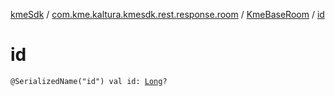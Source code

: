 [kmeSdk](../../index.md) / [com.kme.kaltura.kmesdk.rest.response.room](../index.md) / [KmeBaseRoom](index.md) / [id](./id.md)

# id

`@SerializedName("id") val id: `[`Long`](https://kotlinlang.org/api/latest/jvm/stdlib/kotlin/-long/index.html)`?`